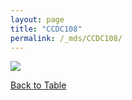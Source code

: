 ```yaml
---
layout: page
title: "CCDC108"
permalink: /_mds/CCDC108/
---
```


![](../../algns0/5HSAA018190_aln_report.png?raw=true)

[Back to Table](../../display)